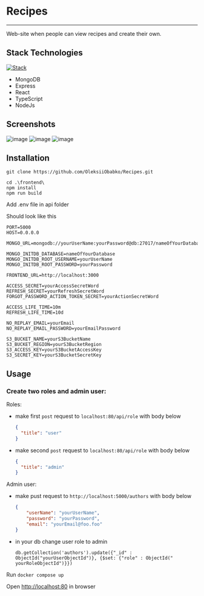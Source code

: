 # Recipes

___

Web-site when people can view recipes and create their own.

## Stack Technologies

[![Stack](https://skills.thijs.gg/icons?i=mongodb,express,react,ts,nodejs)]()

- MongoDB
- Express
- React
- TypeScript
- NodeJs

## Screenshots

![image](https://user-images.githubusercontent.com/97622905/226435620-8018d585-2299-4104-adcb-e8fd65a287ed.png)
![image](https://user-images.githubusercontent.com/97622905/226435441-6d80e818-26a3-4c36-8169-4a68efcdfdd2.png)
![image](https://user-images.githubusercontent.com/97622905/226435702-a4fc56c9-75b8-4d94-991f-87ea6f55a77c.png)

## Installation

`git clone https://github.com/OleksiiObabko/Recipes.git`

```
cd .\frontend\
npm install
npm run build
```

Add .env file in api folder

Should look like this

```dotenv
PORT=5000
HOST=0.0.0.0

MONGO_URL=mongodb://yourUserName:yourPassword@db:27017/nameOfYourDatabase

MONGO_INITDB_DATABASE=nameOfYourDatabase
MONGO_INITDB_ROOT_USERNAME=yourUserName
MONGO_INITDB_ROOT_PASSWORD=yourPassword

FRONTEND_URL=http://localhost:3000

ACCESS_SECRET=yourAccessSecretWord
REFRESH_SECRET=yourRefreshSecretWord
FORGOT_PASSWORD_ACTION_TOKEN_SECRET=yourActionSecretWord

ACCESS_LIFE_TIME=10m
REFRESH_LIFE_TIME=10d

NO_REPLAY_EMAIL=yourEmail
NO_REPLAY_EMAIL_PASSWORD=yourEmailPassword

S3_BUCKET_NAME=yourS3BucketName
S3_BUCKET_REGION=yourS3BucketRegion
S3_ACCESS_KEY=yourS3BucketAccessKey
S3_SECRET_KEY=yourS3BucketSecretKey
```

## Usage

### Create two roles and admin user:

Roles:

- make first `post` request to `localhost:80/api/role` with body below
  ```json
  {
    "title": "user"
  }
  ```
- make second `post` request to `localhost:80/api/role` with body below
  ```json
  {
    "title": "admin"
  }
  ```

Admin user:

- make pust request to `http://localhost:5000/authors` with body below
  ```json
  {
      "userName": "yourUserName",
      "password": "yourPassword",
      "email": "yourEmail@foo.foo"
  }
  ```

- in your db change user role to admin

  `db.getCollection('authors').update({"_id" : ObjectId("yourUserObjectId")}, {$set: {"role" : ObjectId("
  yourRoleObjectId")}})`

Run `docker compose up`

Open [http://localhost:80](http://localhost:80) in browser
